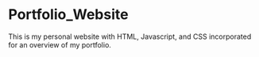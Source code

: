 # Portfolio_Website
This is my personal website with HTML, Javascript, and CSS incorporated for an overview of my portfolio. 
